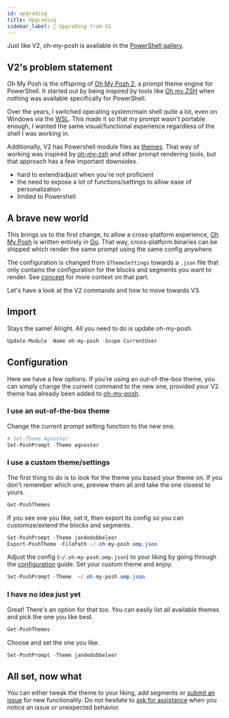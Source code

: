 ```yaml
---
id: upgrading
title: Upgrading
sidebar_label: 🤘 Upgrading from V2
---
```


Just like V2, oh-my-posh is available in the [PowerShell gallery][psgallery].

## V2's problem statement

Oh My Posh is the offspring of [Oh My Posh 2][omp], a prompt theme engine for PowerShell.
It started out by being inspired by tools like [Oh my ZSH][omz] when nothing was
available specifically for PowerShell.

Over the years, I switched operating system/main shell quite a lot, even on
Windows via the [WSL][wsl]. This made it so that my prompt wasn't portable enough,
I wanted the same visual/functional experience regardless
of the shell I was working in.

Additionally, V2 has Powershell module files as [themes][themesv2]. That way of working was inspired by [oh-my-zsh][omz]
and other prompt rendering tools, but that approach has a few important downsides.

- hard to extend/adjust when you're not proficient
- the need to expose a lot of functions/settings to allow ease of personalization
- limited to Powershell

## A brave new world

This brings us to the first change, to allow a cross-platform experience, [Oh My Posh][v3] is written entirely in [Go][golang].
That way, cross-platform binaries can be shipped which render the same prompt using the same config anywhere.

The configuration is changed from `$ThemeSettings` towards a `.json` file that only contains the configuration for the
blocks and segments you want to render. See [concept][introduction] for more context on that part.

Let's have a look at the V2 commands and how to move towards V3.

## Import

Stays the same! Alright. All you need to do is update oh-my-posh.

```powershell
Update-Module -Name oh-my-posh -Scope CurrentUser
```

## Configuration

Here we have a few options. If you're using an out-of-the-box theme, you can simply change the current command to the
new one, provided your V2 theme has already been added to [oh-my-posh][themesv3].

### I use an out-of-the-box theme

Change the current prompt setting function to the new one.

```powershell
# Set-Theme Agnoster
Set-PoshPrompt -Theme agnoster
```

### I use a custom theme/settings

The first thing to do is to look for the theme you based your theme on.
If you don't remember which one, preview them all and take the one closest to yours.

```powershell
Get-PoshThemes
```

If you see one you like, set it, then export its config so you can customize/extend the blocks and segments.

```powershell
Set-PoshPrompt -Theme jandedobbeleer
Export-PoshTheme -FilePath ~/.oh-my-posh.omp.json
```

Adjust the config (`~/.oh-my-posh.omp.json`) to your liking by going through the [configuration][configuration] guide.
Set your custom theme and enjoy.

```powershell
Set-PoshPrompt -Theme  ~/.oh-my-posh.omp.json
```

### I have no idea just yet

Great! There's an option for that too. You can easily list all available themes and pick the one you like best.

```powershell
Get-PoshThemes
```

Choose and set the one you like.

```powershell
Set-PoshPrompt -Theme jandedobbeleer
```

## All set, now what

You can either tweak the theme to your liking, add segments or [submit an issue][issues] for new functionality.
Do not hesitate to [ask for assistance][issues] when you notice an issue or unexpected behavior.

[psgallery]: https://www.powershellgallery.com/packages/oh-my-posh
[omp]: https://github.com/JanDeDobbeleer/oh-my-posh2
[wsl]: https://docs.microsoft.com/en-us/windows/wsl/install-win10
[themesv2]: https://github.com/JanDeDobbeleer/oh-my-posh/tree/master/themes
[omz]: https://github.com/ohmyzsh/ohmyzsh
[golang]: https://golang.org/
[introduction]: /docs/#concept
[v3]: https://github.com/JanDeDobbeleer/oh-my-posh/
[themesv3]: https://github.com/JanDeDobbeleer/oh-my-posh/tree/main/themes
[configuration]: /docs/configuration/overview
[issues]: https://github.com/JanDeDobbeleer/oh-my-posh/issues/new
